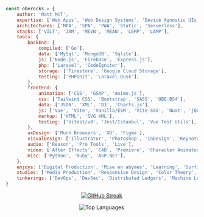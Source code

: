 ```javascript 
const oberocks = {
    author: 'Matt McT',
    expertise: ['Web Apps', 'Web Design Systems', 'Device Agnostic UIs', 'Accessibility', 'Data Visualization', 'TDD'],
    architectures: ['MPA', 'SPA', 'PWA', 'Static', 'Serverless'],
    stacks: ['VILT', 'JAM', 'MEVN', 'MEAN', 'LEMP', 'LAMP'],
    tools: {
        backEnd: {
            compiled: ['Go'],
            data: ['MySql', 'MongoDB', 'Sqlite'],
            js: ['Node.js', 'Firebase', 'Express.js'],
            php: ['Laravel', 'CodeIgniter'],
            storage: ['Firestore', 'Google Cloud Storage'],
            testing: ['PHPUnit', 'Laravel Dusk'],
        },
        frontEnd: {
            animation: ['CSS', 'GSAP', 'Anime.js'],
            css: ['Tailwind CSS', 'Bootstrap', 'SASS', 'OBE:BS4'],
            data: ['JSON', 'XML', 'D3', 'Charts.js'],
            js: ['Vue', 'Vite', 'Vanilla/ESM', 'Vite-SSG', 'Nuxt', 'jQuery', 'React', 'Angular 2', 'Alpine', 'Svelte', 'Redux'],
            markup: ['HTML', 'SVG XML'],
            testing: ['Vitest/v8', 'Jest/Istanbul', 'Vue Test Utils'],
        },
        uxDesign: ['Much Browsers', 'XD', 'Figma'],
        visualDesign: ['Illustrator', 'Photoshop', 'InDesign', 'Keynote', 'PowerPoint'],
        audio: ['Reason', 'Pro Tools', 'Live'],
        video: ['After Effects', 'C4D', 'Premiere', 'Character Animator', 'iMovie'],
        misc: ['Python', 'Ruby', 'ASP.NET'],
    },
    enjoys: ['Digital Production', 'Mise en abymes', 'Learning', 'Surfing', 'Skateboarding', 'Pizza', 'Video Games'],
    studies: ['Media Production', 'Responsive Design', 'Color Theory', 'Accessibility Techniques', 'Behaviorial Psychology', 'Kinesiology'],
    tinkerings: ['DevOps', 'DevSec', 'Distributed Ledgers', 'Machine Learning'],
}
```


<div align="center">

[![GitHub Streak](http://github-readme-streak-stats.herokuapp.com?user=oberocks&theme=dracula&hide_border=true)](https://git.io/streak-stats)

<!--
![oberocks' GitHub Stats](https://github-readme-stats.vercel.app/api?username=oberocks&count_private=true&include_all_commits=true&show_icons=true&hide_border=true&theme=dracula)
-->


![Top Languages](https://github-readme-stats.vercel.app/api/top-langs/?username=oberocks&layout=compact&langs_count=8&hide_border=true&theme=dracula&count_private=true&hide=html,nunjucks)


<div>



<!--
**oberocks/oberocks** is a ✨ _special_ ✨ repository because its `README.md` (this file) appears on your GitHub profile.



<p align="center">
  <b>Some Links:</b><br>
  <a href="#">Link 1</a> |
  <a href="#">Link 2</a> |
  <a href="#">Link 3</a>
  <br><br>
  <img src="http://s.4cdn.org/image/title/105.gif">
</p>




Here are some ideas to get you started:

- 🔭 I’m currently working on ...
- 🌱 I’m currently learning ...
- 👯 I’m looking to collaborate on ...
- 🤔 I’m looking for help with ...
- 💬 Ask me about ...
- 📫 How to reach me: ...
- ⚡ Fun fact: ...
- https://github.com/anuraghazra/github-readme-stats
-->
